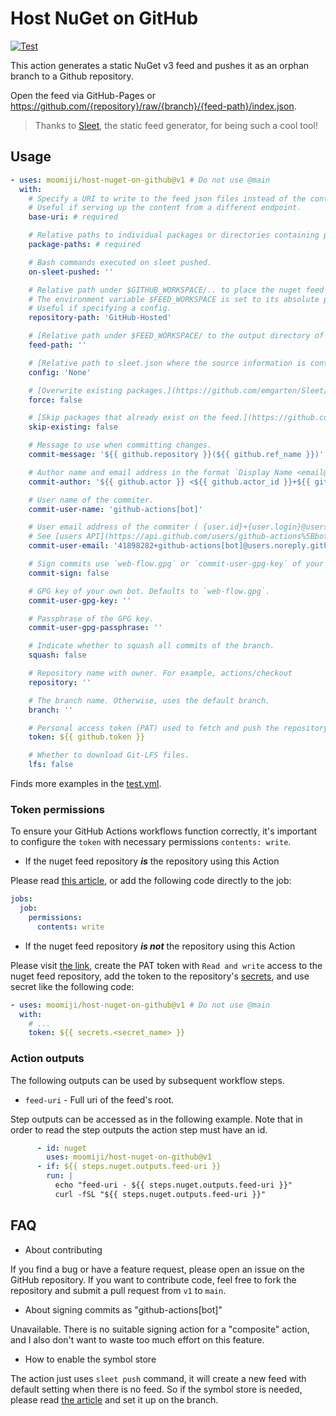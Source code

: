 # Host NuGet on GitHub

[![Test](https://github.com/moomiji/host-nuget-on-github/actions/workflows/test.yml/badge.svg)](https://github.com/moomiji/host-nuget-on-github/actions/workflows/test.yml)

This action generates a static NuGet v3 feed and pushes it as an orphan branch to a Github repository.

Open the feed via GitHub-Pages or https://github.com/{repository}/raw/{branch}/{feed-path}/index.json.

> Thanks to [Sleet](https://github.com/emgarten/Sleet), the static feed generator, for being such a cool tool!

## Usage

```yml
- uses: moomiji/host-nuget-on-github@v1 # Do not use @main
  with:
    # Specify a URI to write to the feed json files instead of the container's URI.
    # Useful if serving up the content from a different endpoint.
    base-uri: # required

    # Relative paths to individual packages or directories containing packages.
    package-paths: # required

    # Bash commands executed on sleet pushed.
    on-sleet-pushed: ''

    # Relative path under $GITHUB_WORKSPACE/.. to place the nuget feed repository.
    # The environment variable $FEED_WORKSPACE is set to its absolute path.
    # Useful if specifying a config.
    repository-path: 'GitHub-Hosted'

    # [Relative path under $FEED_WORKSPACE/ to the output directory of the feed.](https://github.com/emgarten/Sleet/blob/main/doc/client-settings.md#folder-feed-specific-properties)
    feed-path: ''

    # [Relative path to sleet.json where the source information is contained.](https://github.com/emgarten/Sleet/blob/main/doc/commands.md#push)
    config: 'None'

    # [Overwrite existing packages.](https://github.com/emgarten/Sleet/blob/main/doc/commands.md#push)
    force: false

    # [Skip packages that already exist on the feed.](https://github.com/emgarten/Sleet/blob/main/doc/commands.md#push)
    skip-existing: false

    # Message to use when committing changes.
    commit-message: '${{ github.repository }}(${{ github.ref_name }})'

    # Author name and email address in the format `Display Name <email@address.com>`.
    commit-author: '${{ github.actor }} <${{ github.actor_id }}+${{ github.actor }}@users.noreply.github.com>'

    # User name of the commiter.
    commit-user-name: 'github-actions[bot]'

    # User email address of the commiter ( {user.id}+{user.login}@users.noreply.github.com ).
    # See [users API](https://api.github.com/users/github-actions%5Bbot%5D).
    commit-user-email: '41898282+github-actions[bot]@users.noreply.github.com'

    # Sign commits use `web-flow.gpg` or `commit-user-gpg-key` of your own bot.
    commit-sign: false

    # GPG key of your own bot. Defaults to `web-flow.gpg`.
    commit-user-gpg-key: ''

    # Passphrase of the GPG key.
    commit-user-gpg-passphrase: ''

    # Indicate whether to squash all commits of the branch.
    squash: false

    # Repository name with owner. For example, actions/checkout
    repository: ''

    # The branch name. Otherwise, uses the default branch.
    branch: ''

    # Personal access token (PAT) used to fetch and push the repository.
    token: ${{ github.token }}

    # Whether to download Git-LFS files.
    lfs: false
```

Finds more examples in the [test.yml](/.github/workflows/test.yml).

### Token permissions

To ensure your GitHub Actions workflows function correctly, it's important to configure the `token` with necessary permissions `contents: write`.

- If the nuget feed repository ___is___ the repository using this Action

Please read [ this article](https://github.com/ad-m/github-push-action#requirements-and-prerequisites), or add the following code directly to the job:

```yml
jobs:
  job:
    permissions:
      contents: write
```

- If the nuget feed repository ___is not___ the repository using this Action

Please visit [the link](https://github.com/settings/personal-access-tokens/new), create the PAT token with `Read and write` access to the nuget feed repository, add the token to the repository's [secrets](https://github.com/owner/repo/settings/secrets/actions), and use secret like the following code:

```yml
- uses: moomiji/host-nuget-on-github@v1 # Do not use @main
  with:
    # ...
    token: ${{ secrets.<secret_name> }}
```

### Action outputs

The following outputs can be used by subsequent workflow steps.

- `feed-uri` - Full uri of the feed's root.

Step outputs can be accessed as in the following example.
Note that in order to read the step outputs the action step must have an id.

```yml
      - id: nuget
        uses: moomiji/host-nuget-on-github@v1
      - if: ${{ steps.nuget.outputs.feed-uri }}
        run: |
          echo "feed-uri - ${{ steps.nuget.outputs.feed-uri }}"
          curl -fSL "${{ steps.nuget.outputs.feed-uri }}"
```

## FAQ

- About contributing

If you find a bug or have a feature request, please open an issue on the GitHub repository.
If you want to contribute code, feel free to fork the repository and submit a pull request from `v1` to `main`.

- About signing commits as "github-actions[bot]"

Unavailable. There is no suitable signing action for a "composite" action, and I also don't want to waste too much effort on this feature.

- How to enable the symbol store

The action just uses `sleet push` command, it will create a new feed with default setting when there is no feed.
So if the symbol store is needed, please read [the article](https://github.com/emgarten/Sleet/blob/main/doc/symbol-server.md) and set it up on the branch.
